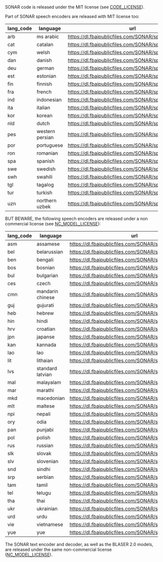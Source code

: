 SONAR code is released under the MIT license (see [CODE_LICENSE](CODE_LICENSE.md)).

Part of SONAR speech encoders are released with MIT license too:

| lang_code | language         | url                                                               |
| --------- | ---------------- | ------------------------------------------------------ |
| arb       | ms arabic        | https://dl.fbaipublicfiles.com/SONAR/spenc.v3ap.arb.pt |
| cat       | catalan          | https://dl.fbaipublicfiles.com/SONAR/spenc.v3ap.cat.pt |
| cym       | welsh            | https://dl.fbaipublicfiles.com/SONAR/spenc.v3ap.cym.pt |
| dan       | danish           | https://dl.fbaipublicfiles.com/SONAR/spenc.v3ap.dan.pt |
| deu       | german           | https://dl.fbaipublicfiles.com/SONAR/spenc.v3ap.deu.pt |
| est       | estonian         | https://dl.fbaipublicfiles.com/SONAR/spenc.v3ap.est.pt |
| fin       | finnish          | https://dl.fbaipublicfiles.com/SONAR/spenc.v3ap.fin.pt |
| fra       | french           | https://dl.fbaipublicfiles.com/SONAR/spenc.v3ap.fra.pt |
| ind       | indonesian       | https://dl.fbaipublicfiles.com/SONAR/spenc.v3ap.ind.pt |
| ita       | italian          | https://dl.fbaipublicfiles.com/SONAR/spenc.v3ap.ita.pt |
| kor       | korean           | https://dl.fbaipublicfiles.com/SONAR/spenc.v3ap.kor.pt |
| nld       | dutch            | https://dl.fbaipublicfiles.com/SONAR/spenc.v3ap.nld.pt |
| pes       | western persian  | https://dl.fbaipublicfiles.com/SONAR/spenc.v3ap.pes.pt |
| por       | portuguese       | https://dl.fbaipublicfiles.com/SONAR/spenc.v3ap.por.pt |
| ron       | romanian         | https://dl.fbaipublicfiles.com/SONAR/spenc.v3ap.ron.pt |
| spa       | spanish          | https://dl.fbaipublicfiles.com/SONAR/spenc.v3ap.spa.pt |
| swe       | swedish          | https://dl.fbaipublicfiles.com/SONAR/spenc.v3ap.swe.pt |
| swh       | swahili          | https://dl.fbaipublicfiles.com/SONAR/spenc.v3ap.swh.pt |
| tgl       | tagalog          | https://dl.fbaipublicfiles.com/SONAR/spenc.v3ap.tgl.pt |
| tur       | turkish          | https://dl.fbaipublicfiles.com/SONAR/spenc.v3ap.tur.pt |
| uzn       | northern uzbek   | https://dl.fbaipublicfiles.com/SONAR/spenc.v3ap.uzn.pt |


BUT BEWARE, the following speech encoders are released under a non commercial license (see [NC_MODEL_LICENSE](NC_MODEL_LICENSE.md)):

| lang_code | language         | url                                                   |
| --------- | ---------------- | ------------------------------------------------------ |
| asm       | assamese         | https://dl.fbaipublicfiles.com/SONAR/spenc.v5ap.asm.pt |
| bel       | belarussian      | https://dl.fbaipublicfiles.com/SONAR/spenc.v5ap.bel.pt |
| ben       | bengali          | https://dl.fbaipublicfiles.com/SONAR/spenc.v5ap.ben.pt |
| bos       | bosnian          | https://dl.fbaipublicfiles.com/SONAR/spenc.v5ap.bos.pt |
| bul       | bulgarian        | https://dl.fbaipublicfiles.com/SONAR/spenc.v5ap.bul.pt |
| ces       | czech            | https://dl.fbaipublicfiles.com/SONAR/spenc.v5ap.ces.pt |
| cmn       | mandarin chinese | https://dl.fbaipublicfiles.com/SONAR/spenc.v5ap.cmn.pt |
| guj       | gujurati         | https://dl.fbaipublicfiles.com/SONAR/spenc.v5ap.guj.pt |
| heb       | hebrew           | https://dl.fbaipublicfiles.com/SONAR/spenc.v5ap.heb.pt |
| hin       | hindi            | https://dl.fbaipublicfiles.com/SONAR/spenc.v5ap.hin.pt |
| hrv       | croatian         | https://dl.fbaipublicfiles.com/SONAR/spenc.v5ap.hrv.pt |
| jpn       | japanse          | https://dl.fbaipublicfiles.com/SONAR/spenc.v5ap.jpn.pt |
| kan       | kannada          | https://dl.fbaipublicfiles.com/SONAR/spenc.v5ap.jan.pt |
| lao       | lao              | https://dl.fbaipublicfiles.com/SONAR/spenc.v5ap.lao.pt |
| lit       | lithaian         | https://dl.fbaipublicfiles.com/SONAR/spenc.v5ap.lit.pt |
| lvs       | standard latvian | https://dl.fbaipublicfiles.com/SONAR/spenc.v5ap.lvs.pt |
| mal       | malayalam        | https://dl.fbaipublicfiles.com/SONAR/spenc.v5ap.mal.pt |
| mar       | marathi          | https://dl.fbaipublicfiles.com/SONAR/spenc.v5ap.mar.pt |
| mkd       | macedonian       | https://dl.fbaipublicfiles.com/SONAR/spenc.v5ap.mkd.pt |
| mlt       | maltese          | https://dl.fbaipublicfiles.com/SONAR/spenc.v5ap.mlt.pt |
| npi       | nepali           | https://dl.fbaipublicfiles.com/SONAR/spenc.v5ap.npi.pt |
| ory       | odia             | https://dl.fbaipublicfiles.com/SONAR/spenc.v5ap.ory.pt |
| pan       | punjabi          | https://dl.fbaipublicfiles.com/SONAR/spenc.v5ap.pan.pt |
| pol       | polish           | https://dl.fbaipublicfiles.com/SONAR/spenc.v5ap.po.pt  |
| rus       | russian          | https://dl.fbaipublicfiles.com/SONAR/spenc.v5ap.rus.pt |
| slk       | slovak           | https://dl.fbaipublicfiles.com/SONAR/spenc.v5ap.slk.pt |
| slv       | slovenian        | https://dl.fbaipublicfiles.com/SONAR/spenc.v5ap.slv.pt |
| snd       | sindhi           | https://dl.fbaipublicfiles.com/SONAR/spenc.v5ap.snd.pt |
| srp       | serbian          | https://dl.fbaipublicfiles.com/SONAR/spenc.v5ap.srp.pt |
| tam       | tamil            | https://dl.fbaipublicfiles.com/SONAR/spenc.v5ap.tam.pt |
| tel       | telugu           | https://dl.fbaipublicfiles.com/SONAR/spenc.v5ap.tel.pt |
| tha       | thai             | https://dl.fbaipublicfiles.com/SONAR/spenc.v5ap.tha.pt |
| ukr       | ukrainian        | https://dl.fbaipublicfiles.com/SONAR/spenc.v5ap.ukr.pt |
| urd       | urdu             | https://dl.fbaipublicfiles.com/SONAR/spenc.v5ap.urd.pt |
| vie       | vietnamese       | https://dl.fbaipublicfiles.com/SONAR/spenc.v5ap.vie.pt |
| yue       | yue              | https://dl.fbaipublicfiles.com/SONAR/spenc.v5ap.yue.pt |

The SONAR text encoder and decoder, as well as the BLASER 2.0 models, are released under the same non-commercial 
license ([NC_MODEL_LICENSE](NC_MODEL_LICENSE.md)).
